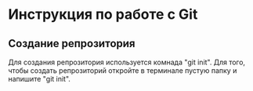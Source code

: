 # Инструкция по работе с Git

## Создание репрозитория 
Для создания репрозитория используется комнада "git init". Для того, чтобы создать репрозиторий откройте в терминале пустую папку и напишите "git init".
